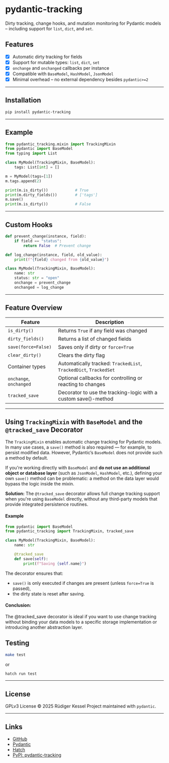 # pydantic-tracking

Dirty tracking, change hooks, and mutation monitoring for Pydantic models – including support for `list`, `dict`, and `set`.

## Features

* [x] Automatic dirty tracking for fields
* [x] Support for mutable types: `list`, `dict`, `set`
* [x] `onchange` and `onchanged` callbacks per instance
* [x] Compatible with `BaseModel`, `HashModel`, `JsonModel`
* [x] Minimal overhead – no external dependency besides `pydantic>=2`

---

## Installation

```bash
pip install pydantic-tracking
```

---

## Example

```python
from pydantic_tracking.mixin import TrackingMixin
from pydantic import BaseModel
from typing import List

class MyModel(TrackingMixin, BaseModel):
    tags: List[int] = []

m = MyModel(tags=[1])
m.tags.append(2)

print(m.is_dirty())            # True
print(m.dirty_fields())        # ['tags']
m.save()
print(m.is_dirty())            # False
```

---

## Custom Hooks

```python
def prevent_change(instance, field):
    if field == "status":
        return False  # Prevent change

def log_change(instance, field, old_value):
    print(f"{field} changed from {old_value}")

class MyModel(TrackingMixin, BaseModel):
    name: str
    status: str = "open"
    onchange = prevent_change
    onchanged = log_change
```

---

## Feature Overview

| Feature                 | Description                                                       |
| ----------------------- | ----------------------------------------------------------------- |
| `is_dirty()`            | Returns `True` if any field was changed                           |
| `dirty_fields()`        | Returns a list of changed fields                                  |
| `save(force=False)`     | Saves only if dirty or `force=True`                               |
| `clear_dirty()`         | Clears the dirty flag                                             |
| Container types         | Automatically tracked: `TrackedList`, `TrackedDict`, `TrackedSet` |
| `onchange`, `onchanged` | Optional callbacks for controlling or reacting to changes         |
| `tracked_save`          | Decorator to use the tracking-logic with a custom save()-method   |
---

## Using `TrackingMixin` with `BaseModel` and the `@tracked_save` Decorator

The `TrackingMixin` enables automatic change tracking for Pydantic models. In many use cases, a `save()` method is also required — for example, to persist modified data. However, Pydantic’s `BaseModel` does not provide such a method by default.

If you're working directly with `BaseModel` and **do not use an additional object or database layer** (such as `JsonModel`, `HashModel`, etc.), defining your own `save()` method can be problematic: a method on the data layer would bypass the logic inside the mixin.

**Solution:** The `@tracked_save` decorator allows full change tracking support when you're using `BaseModel` directly, without any third-party models that provide integrated persistence routines.

#### Example

```python
from pydantic import BaseModel
from pydantic_tracking import TrackingMixin, tracked_save

class MyModel(TrackingMixin, BaseModel):
    name: str

    @tracked_save
    def save(self):
        print(f"Saving {self.name}")
```

The decorator ensures that:

- `save()` is only executed if changes are present (unless `force=True` is passed),
- the dirty state is reset after saving.

#### Conclusion:

The @tracked_save decorator is ideal if you want to use change tracking without binding your data models to a specific storage implementation or introducing another abstraction layer.

## Testing

```bash
make test
```

or

```bash
hatch run test
```

---

## License

GPLv3 License © 2025 Rüdiger Kessel
Project maintained with `pydantic`.

---

## Links

* [GitHub](https://github.com/hfr/PydanticTracking)
* [Pydantic](https://docs.pydantic.dev/)
* [Hatch](https://hatch.pypa.io/)
* [PyPI: pydantic-tracking](https://pypi.org/project/pydantic-tracking/)
